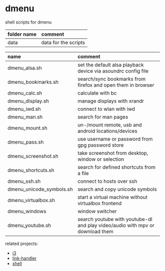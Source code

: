 # dmenu

shell scripts for dmenu

| folder name | comment              |
| :---------- | :------------------- |
| data        | data for the scripts |

| name                     | comment                                                                       |
| :----------------------- | :---------------------------------------------------------------------------- |
| dmenu_alsa.sh            | set the default alsa playback device via asoundrc config file                 |
| dmenu_bookmarks.sh       | search/sync bookmarks from firefox and open them in browser                   |
| dmenu_calc.sh            | calculate with bc                                                             |
| dmenu_display.sh         | manage displays with xrandr                                                   |
| dmenu_iwd.sh             | connect to wlan with iwd                                                      |
| dmenu_man.sh             | search for man pages                                                          |
| dmenu_mount.sh           | un-/mount remote, usb and android locations/devices                           |
| dmenu_pass.sh            | use username or password from gpg password store                              |
| dmenu_screenshot.sh      | take screenshot from desktop, window or selection                             |
| dmenu_shortcuts.sh       | search for defined shortcuts from a file                                      |
| dmenu_ssh.sh             | connect to hosts over ssh                                                     |
| dmenu_unicode_symbols.sh | search and copy unicode symbols                                               |
| dmenu_virtualbox.sh      | start a virtual machine without virtualbox frontend                           |
| dmenu_windows            | window switcher                                                               |
| dmenu_youtube.sh         | search youtube with youtube-dl and play video/audio with mpv or download them |

related projects:

- [i3](https://github.com/mrdotx/i3)
- [link-handler](https://github.com/mrdotx/link-handler)
- [shell](https://github.com/mrdotx/shell)
